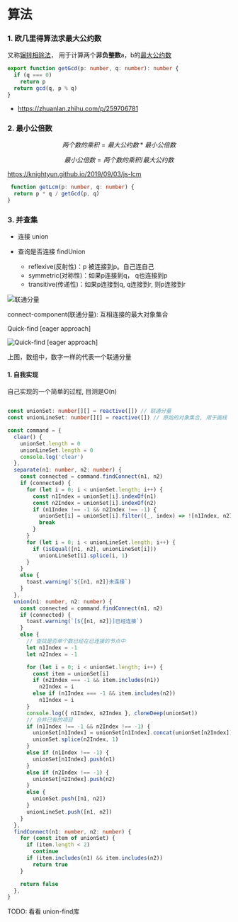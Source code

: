 # 算法

###  1. 欧几里得算法求最大公约数

又称[辗转相除法](https://zh.wikipedia.org/wiki/%E8%BC%BE%E8%BD%89%E7%9B%B8%E9%99%A4%E6%B3%95)， 用于计算两个**非负整数**a，b的[最大公约数](https://zh.wikipedia.org/wiki/%E6%9C%80%E5%A4%A7%E5%85%AC%E5%9B%A0%E6%95%B8) 

```typescript
export function getGcd(p: number, q: number): number {
  if (q === 0)
    return p
  return gcd(q, p % q)
}

```

- https://zhuanlan.zhihu.com/p/259706781

### 2. 最小公倍数

$$
两个数的乘积 = 最大公约数 * 最小公倍数
$$

$$
最小公倍数 = 两个数的乘积 / 最大公约数
$$

https://knightyun.github.io/2019/09/03/js-lcm

```typescript
 function getLcm(p: number, q: number) {
  return p * q / getGcd(p, q)
}
```

### 3. 并查集

- 连接 union

- 查询是否连接 findUnion

  - reflexive(反射性)：p 被连接到p。自己连自己
  - symmetric(对称性)：如果p连接到q， q也连接到p
  - transitive(传递性)：如果p连接到q,  q连接到r, 则p连接到r

  

![联通分量](/union/union-component.png)

connect-component(联通分量):  互相连接的最大对象集合



Quick-find [eager approach]

![Quick-find [eager approach]](/union/quick-find.png)

上图，数组中，数字一样的代表一个联通分量



#### 1. 自我实现

自己实现的一个简单的过程,  目测是O(n)

```typescript

const unionSet: number[][] = reactive([]) // 联通分量
const unionLineSet: number[][] = reactive([]) // 原始的对象集合, 用于画线

const command = {
  clear() {
    unionSet.length = 0
    unionLineSet.length = 0
    console.log('clear')
  },
  separate(n1: number, n2: number) {
    const connected = command.findConnect(n1, n2)
    if (connected) {
      for (let i = 0; i < unionSet.length; i++) {
        const n1Index = unionSet[i].indexOf(n1)
        const n2Index = unionSet[i].indexOf(n2)
        if (n1Index !== -1 && n2Index !== -1) {
          unionSet[i] = unionSet[i].filter((_, index) => ![n1Index, n2Index].includes(index))
          break
        }
      }
      for (let i = 0; i < unionLineSet.length; i++) {
        if (isEqual([n1, n2], unionLineSet[i]))
          unionLineSet[i].splice(i, 1)
      }
    }
    else {
      toast.warning(`${[n1, n2]}未连接`)
    }
  },
  union(n1: number, n2: number) {
    const connected = command.findConnect(n1, n2)
    if (connected) {
      toast.warning(`[${[n1, n2]}]已经连接`)
    }
    else {
      // 查找是否单个数已经在已连接的节点中
      let n1Index = -1
      let n2Index = -1

      for (let i = 0; i < unionSet.length; i++) {
        const item = unionSet[i]
        if (n2Index === -1 && item.includes(n1))
          n2Index = i
        else if (n1Index === -1 && item.includes(n2))
          n1Index = i
      }
      console.log({ n1Index, n2Index }, cloneDeep(unionSet))
      // 合并已有的项目
      if (n1Index !== -1 && n2Index !== -1) {
        unionSet[n1Index] = unionSet[n1Index].concat(unionSet[n2Index])
        unionSet.splice(n2Index, 1)
      }
      else if (n1Index !== -1) {
        unionSet[n1Index].push(n1)
      }
      else if (n2Index !== -1) {
        unionSet[n2Index].push(n2)
      }
      else {
        unionSet.push([n1, n2])
      }
      unionLineSet.push([n1, n2])
    }
  },
  findConnect(n1: number, n2: number) {
    for (const item of unionSet) {
      if (item.length < 2)
        continue
      if (item.includes(n1) && item.includes(n2))
        return true
    }

    return false
  },
}

```

TODO: 看看 union-find库	

